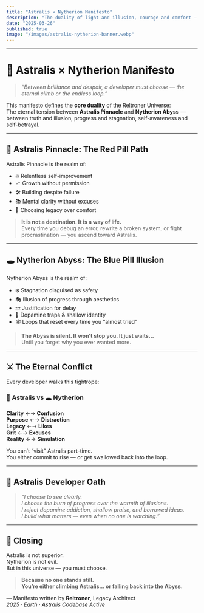 ```yaml
---
title: "Astralis × Nytherion Manifesto"
description: "The duality of light and illusion, courage and comfort — a philosophical foundation of Reltroner Studio."
date: "2025-03-26"
published: true
image: "/images/astralis-nytherion-banner.webp"
---
```


---

# 🌌 Astralis × Nytherion Manifesto

> _“Between brilliance and despair, a developer must choose — the eternal climb or the endless loop.”_

This manifesto defines the **core duality** of the Reltroner Universe:  
The eternal tension between **Astralis Pinnacle** and **Nytherion Abyss** —  
between truth and illusion, progress and stagnation, self-awareness and self-betrayal.

---

## 🔺 Astralis Pinnacle: The Red Pill Path

Astralis Pinnacle is the realm of:

- 🔥 Relentless self-improvement  
- 📈 Growth without permission  
- 🛠️ Building despite failure  
- 📚 Mental clarity without excuses  
- 🧭 Choosing legacy over comfort

> **It is not a destination. It is a way of life.**  
> Every time you debug an error, rewrite a broken system, or fight procrastination — you ascend toward Astralis.

---

## 🕳️ Nytherion Abyss: The Blue Pill Illusion

Nytherion Abyss is the realm of:

- ❄️ Stagnation disguised as safety  
- 🎭 Illusion of progress through aesthetics  
- 💤 Justification for delay  
- 🧊 Dopamine traps & shallow identity  
- 🕸️ Loops that reset every time you “almost tried”

> **The Abyss is silent. It won’t stop you. It just waits...**  
> Until you forget why you ever wanted more.

---

## ⚔️ The Eternal Conflict

Every developer walks this tightrope:

### 🔺 Astralis vs 🕳️ Nytherion

**Clarity** ←→ **Confusion**  
**Purpose** ←→ **Distraction**  
**Legacy** ←→ **Likes**  
**Grit** ←→ **Excuses**  
**Reality** ←→ **Simulation**


You can’t “visit” Astralis part-time.  
You either commit to rise — or get swallowed back into the loop.

---

## 🧠 Astralis Developer Oath

> _“I choose to see clearly.  
> I choose the burn of progress over the warmth of illusions.  
> I reject dopamine addiction, shallow praise, and borrowed ideas.  
> I build what matters — even when no one is watching.”_

---

## 💫 Closing

Astralis is not superior.  
Nytherion is not evil.  
But in this universe — you must choose.

> **Because no one stands still.  
> You’re either climbing Astralis… or falling back into the Abyss.**

— Manifesto written by **Reltroner**, Legacy Architect  
_2025 · Earth · Astralis Codebase Active_
